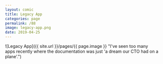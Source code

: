 ```yaml
---
layout: comic
title: Legacy App
categories: page
permalink: /88
image: legacy-app.png
date: 2019-04-25
---
```


![Legacy App]({{ site.url }}/pages/{{ page.image }} "I've seen too many apps recently where the documentation was just 'a dream our CTO had on a plane'.")